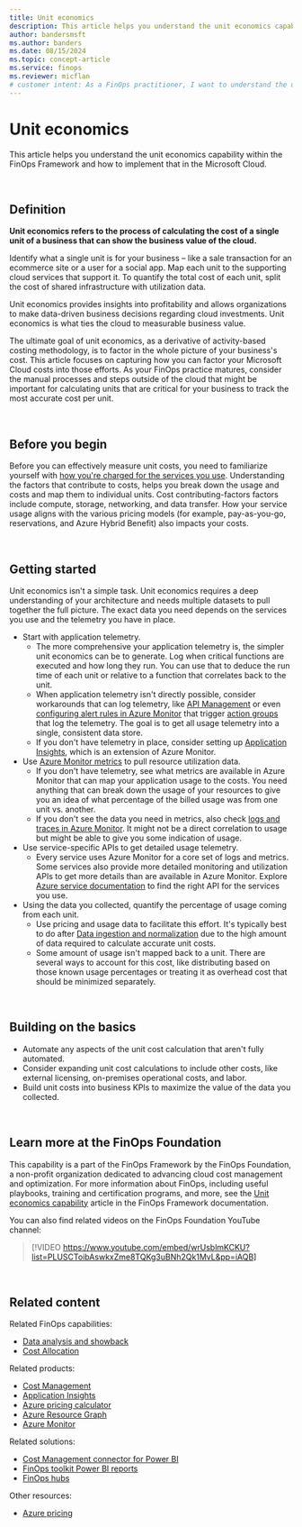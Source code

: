 ```yaml
---
title: Unit economics
description: This article helps you understand the unit economics capability within the FinOps Framework and how to implement that in the Microsoft Cloud.
author: bandersmsft
ms.author: banders
ms.date: 08/15/2024
ms.topic: concept-article
ms.service: finops
ms.reviewer: micflan
# customer intent: As a FinOps practitioner, I want to understand the unit economics capability so that I can implement it in the Microsoft Cloud.
---
```


<!-- markdownlint-disable-next-line MD025 -->
# Unit economics

This article helps you understand the unit economics capability within the FinOps Framework and how to implement that in the Microsoft Cloud.

<br>

## Definition

**Unit economics refers to the process of calculating the cost of a single unit of a business that can show the business value of the cloud.**

Identify what a single unit is for your business – like a sale transaction for an ecommerce site or a user for a social app. Map each unit to the supporting cloud services that support it. To quantify the total cost of each unit, split the cost of shared infrastructure with utilization data.

Unit economics provides insights into profitability and allows organizations to make data-driven business decisions regarding cloud investments. Unit economics is what ties the cloud to measurable business value.

The ultimate goal of unit economics, as a derivative of activity-based costing methodology, is to factor in the whole picture of your business's cost. This article focuses on capturing how you can factor your Microsoft Cloud costs into those efforts. As your FinOps practice matures, consider the manual processes and steps outside of the cloud that might be important for calculating units that are critical for your business to track the most accurate cost per unit.

<br>

## Before you begin

Before you can effectively measure unit costs, you need to familiarize yourself with [how you're charged for the services you use](https://azure.microsoft.com/pricing#product-pricing). Understanding the factors that contribute to costs, helps you break down the usage and costs and map them to individual units. Cost contributing-factors factors include compute, storage, networking, and data transfer. How your service usage aligns with the various pricing models (for example, pay-as-you-go, reservations, and Azure Hybrid Benefit) also impacts your costs.

<br>

## Getting started

Unit economics isn't a simple task. Unit economics requires a deep understanding of your architecture and needs multiple datasets to pull together the full picture. The exact data you need depends on the services you use and the telemetry you have in place.

- Start with application telemetry.
  - The more comprehensive your application telemetry is, the simpler unit economics can be to generate. Log when critical functions are executed and how long they run. You can use that to deduce the run time of each unit or relative to a function that correlates back to the unit.
  - When application telemetry isn't directly possible, consider workarounds that can log telemetry, like [API Management](/azure/api-management/api-management-key-concepts) or even [configuring alert rules in Azure Monitor](/azure/azure-monitor/alerts/alerts-create-new-alert-rule) that trigger [action groups](/azure/azure-monitor/alerts/action-groups) that log the telemetry. The goal is to get all usage telemetry into a single, consistent data store.
  - If you don't have telemetry in place, consider setting up [Application Insights](/azure/azure-monitor/app/app-insights-overview), which is an extension of Azure Monitor.
- Use [Azure Monitor metrics](/azure/azure-monitor/essentials/data-platform-metrics) to pull resource utilization data.
  - If you don't have telemetry, see what metrics are available in Azure Monitor that can map your application usage to the costs. You need anything that can break down the usage of your resources to give you an idea of what percentage of the billed usage was from one unit vs. another.
  - If you don't see the data you need in metrics, also check [logs and traces in Azure Monitor](/azure/azure-monitor/overview#data-platform). It might not be a direct correlation to usage but might be able to give you some indication of usage.
- Use service-specific APIs to get detailed usage telemetry.
  - Every service uses Azure Monitor for a core set of logs and metrics. Some services also provide more detailed monitoring and utilization APIs to get more details than are available in Azure Monitor. Explore [Azure service documentation](/azure) to find the right API for the services you use.
- Using the data you collected, quantify the percentage of usage coming from each unit.
  - Use pricing and usage data to facilitate this effort. It's typically best to do after [Data ingestion and normalization](../understand/ingestion.md) due to the high amount of data required to calculate accurate unit costs.
  - Some amount of usage isn't mapped back to a unit. There are several ways to account for this cost, like distributing based on those known usage percentages or treating it as overhead cost that should be minimized separately.

<br>

## Building on the basics

- Automate any aspects of the unit cost calculation that aren't fully automated.
- Consider expanding unit cost calculations to include other costs, like external licensing, on-premises operational costs, and labor.
- Build unit costs into business KPIs to maximize the value of the data you collected.

<br>

## Learn more at the FinOps Foundation

This capability is a part of the FinOps Framework by the FinOps Foundation, a non-profit organization dedicated to advancing cloud cost management and optimization. For more information about FinOps, including useful playbooks, training and certification programs, and more, see the [Unit economics capability](https://www.finops.org/framework/capabilities/unit-economics/) article in the FinOps Framework documentation.

You can also find related videos on the FinOps Foundation YouTube channel:

> [!VIDEO https://www.youtube.com/embed/wrUsblmKCKU?list=PLUSCToibAswkxZme8TQKg3uBNh2Qk1MvL&pp=iAQB]

<br>

## Related content

Related FinOps capabilities:

- [Data analysis and showback](../understand/reporting.md)
- [Cost Allocation](../understand/allocation.md)

Related products:

- [Cost Management](/azure/cost-management-billing/costs/)
- [Application Insights](/azure/azure-monitor/app/app-insights-overview)
- [Azure pricing calculator](https://azure.microsoft.com/pricing/calculator)
- [Azure Resource Graph](/azure/governance/resource-graph/)
- [Azure Monitor](/azure/azure-monitor/)

Related solutions:

- [Cost Management connector for Power BI](/power-bi/connect-data/desktop-connect-azure-cost-management)
- [FinOps toolkit Power BI reports](../../toolkit/power-bi/reports.md)
- [FinOps hubs](../../toolkit/hubs/finops-hubs-overview.md)

Other resources:

- [Azure pricing](https://azure.microsoft.com/pricing#product-pricing)

<br>
